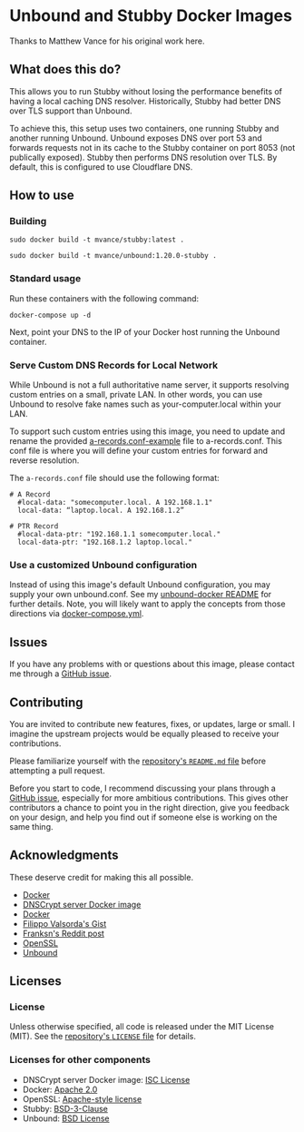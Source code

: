 # Unbound and Stubby Docker Images

Thanks to Matthew Vance for his original work here.

## What does this do?

This allows you to run Stubby without losing the performance benefits of having a local caching DNS resolver. Historically, Stubby had better DNS over TLS support than Unbound. 

To achieve this, this setup uses two containers, one running Stubby and another running Unbound. Unbound exposes DNS over port 53 and forwards requests not in its cache to the Stubby container on port 8053 (not publically exposed). Stubby then performs DNS resolution over TLS. By default, this is configured to use Cloudflare DNS. 

## How to use

### Building

`sudo docker build -t mvance/stubby:latest .`

`sudo docker build -t mvance/unbound:1.20.0-stubby .`

### Standard usage

Run these containers with the following command:

```console
docker-compose up -d
```

Next, point your DNS to the IP of your Docker host running the Unbound container.

### Serve Custom DNS Records for Local Network

While Unbound is not a full authoritative name server, it supports resolving
custom entries on a small, private LAN. In other words, you can use Unbound to
resolve fake names such as your-computer.local within your LAN.

To support such custom entries using this image, you need to update and rename the provided
[a-records.conf-example](https://github.com/PacketShepard/stubby-docker/blob/master/unbound/a-records.conf-example) file to a-records.conf. This conf file is where you will define your custom entries for forward and reverse resolution.

The `a-records.conf` file should use the following format:

```
# A Record
  #local-data: "somecomputer.local. A 192.168.1.1"
  local-data: “laptop.local. A 192.168.1.2”

# PTR Record
  #local-data-ptr: "192.168.1.1 somecomputer.local."
  local-data-ptr: "192.168.1.2 laptop.local."
```

### Use a customized Unbound configuration
Instead of using this image's default Unbound configuration, you may supply your own unbound.conf. See my [unbound-docker README](https://github.com/PacketShepard/unbound-docker/blob/master/README.md#use-a-customized-unbound-configuration) for further details. Note, you will likely want to apply the concepts from those directions via [docker-compose.yml](https://github.com/PacketShepard/stubby-docker/blob/master/stubby/stubby.yml).

## Issues

If you have any problems with or questions about this image, please contact me through a [GitHub issue](https://github.com/PacketShepard/stubby-docker/issues).

## Contributing

You are invited to contribute new features, fixes, or updates, large or small. I imagine the upstream projects would be equally pleased to receive your contributions.

Please familiarize yourself with the [repository's `README.md` file](https://github.com/PacketShepard/stubby-docker/blob/master/README.md) before attempting a pull request.

Before you start to code, I recommend discussing your plans through a [GitHub issue](https://github.com/PacketShepard/stubby-docker/issues), especially for more ambitious contributions. This gives other contributors a chance to point you in the right direction, give you feedback on your design, and help you find out if someone else is working on the same thing.

## Acknowledgments

These deserve credit for making this all possible.

- [Docker](https://www.docker.com/)
- [DNSCrypt server Docker image](https://github.com/jedisct1/dnscrypt-server-docker)
- [Docker](https://www.docker.com/)
- [Filippo Valsorda's Gist](https://gist.github.com/FiloSottile/2b171d359232114839358a74f7df33cb)
- [Franksn's Reddit post](https://www.reddit.com/r/pihole/comments/7oyh9m/guide_how_to_use_pihole_with_stubby/)
- [OpenSSL](http://www.libressl.org/)
- [Unbound](https://www.unbound.net/)

## Licenses
### License

Unless otherwise specified, all code is released under the MIT License (MIT). See the [repository's `LICENSE` file](https://github.com/PacketShepard/stubby-docker/blob/master/LICENSE) for details.

### Licenses for other components

- DNSCrypt server Docker image: [ISC License](https://github.com/jedisct1/dnscrypt-server-docker/blob/master/LICENSE)
- Docker: [Apache 2.0](https://github.com/docker/docker/blob/master/LICENSE)
- OpenSSL: [Apache-style license](https://www.openssl.org/source/license.html)
- Stubby: [BSD-3-Clause](https://github.com/getdnsapi/getdns/blob/develop/LICENSE) 
- Unbound: [BSD License](https://unbound.nlnetlabs.nl/svn/trunk/LICENSE)
